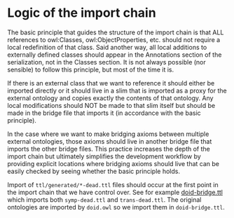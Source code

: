 # Logic of the import chain
The basic principle that guides the structure of the import chain is that
ALL references to owl:Classes, owl:ObjectProperties, etc. should not require
a local redefinition of that class. Said another way, all local additions to
externally defined classes should appear in the Annotations section of the
serialization, not in the Classes section. It is not always possible (nor
sensible) to follow this principle, but most of the time it is.

If there is an external class that we want to reference it should either be
imported directly or it should live in a slim that is imported as a proxy
for the external ontology and copies exactly the contents of that ontology.
Any local modifications should NOT be made to that slim itself but should be
made in the bridge file that imports it (in accordance with the basic principle).

In the case where we want to make bridging axioms between multiple external
ontologies, those axioms should live in another bridge file that imports
the other bridge files. This practice increases the depth of the import chain
but ultimately simplifies the development workflow by providing explicit
locations where bridging axioms should live that can be easily checked by
seeing whether the basic principle holds.

Import of `ttl/generated/*-dead.ttl` files should occur at the first point in
the import chain that we have control over. See for example [doid-bridge.ttl](../ttl/bridge/doid-bridge.ttl)
which imports both `symp-dead.ttl` and `trans-dead.ttl`. The original ontologies
are imported by `doid.owl` so we import them in `doid-bridge.ttl`.
